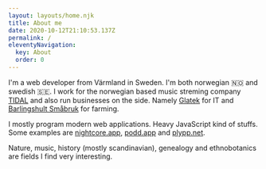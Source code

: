 ```yaml
---
layout: layouts/home.njk
title: About me
date: 2020-10-12T21:10:53.137Z
permalink: /
eleventyNavigation:
  key: About
  order: 0
---
```

I'm a web developer from Värmland in Sweden. I'm both norwegian 🇳🇴 and swedish 🇸🇪. I work for the norwegian based music streming company [TIDAL](https://tidal.com) and also run businesses on the side. Namely [Glatek](https://glatek.se) for IT and [Barlingshult Småbruk](https://barlingshult.se) for farming.

I mostly program modern web applications. Heavy JavaScript kind of stuffs. Some examples are [nightcore.app](https://nightcore.app), [podd.app](https://podd.app) and [plypp.net](https://plypp.net).

Nature, music, history (mostly scandinavian), genealogy and ethnobotanics are fields I find very interesting.

